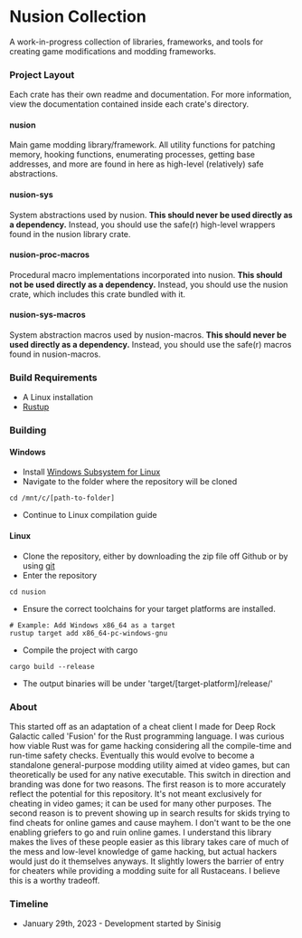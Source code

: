 # Nusion Collection
A work-in-progress collection of libraries, frameworks, and tools
for creating game modifications and modding frameworks.



### Project Layout
Each crate has their own readme and documentation.  For more
information, view the documentation contained inside each
crate's directory.

#### nusion
Main game modding library/framework.  All utility functions
for patching memory, hooking functions, enumerating processes,
getting base addresses, and more are found in here as high-level
(relatively) safe abstractions.

#### nusion-sys
System abstractions used by nusion.
<b>This should never be used directly as a dependency.</b>
Instead, you should use the safe(r) high-level wrappers
found in the nusion library crate.

#### nusion-proc-macros
Procedural macro implementations incorporated into nusion.
<b>This should not be used directly as a dependency.</b>
Instead, you should use the nusion crate, which includes
this crate bundled with it.

#### nusion-sys-macros
System abstraction macros used by nusion-macros.
<b>This should never be used directly as a dependency.</b>
Instead, you should use the safe(r) macros found in
nusion-macros.



### Build Requirements
 - A Linux installation
 - [Rustup](https://rustup.rs/)



### Building
#### Windows
 - Install [Windows Subsystem for Linux](https://learn.microsoft.com/en-us/windows/wsl/about)
 - Navigate to the folder where the repository will be cloned
 ```
 cd /mnt/c/[path-to-folder]
 ```
 - Continue to Linux compilation guide

#### Linux
 - Clone the repository, either by downloading the zip file off Github or by using [git](https://git-scm.com/about)
 - Enter the repository
 ```
 cd nusion
 ```
 - Ensure the correct toolchains for your target platforms are installed.
 ```
 # Example: Add Windows x86_64 as a target
 rustup target add x86_64-pc-windows-gnu
 ```
 - Compile the project with cargo
 ```
 cargo build --release
 ```
 - The output binaries will be under 'target/[target-platform]/release/'



### About
This started off as an adaptation of a cheat client I made for
Deep Rock Galactic called 'Fusion' for the Rust programming language.
I was curious how viable Rust was for game hacking considering all the
compile-time and run-time safety checks.  Eventually this would evolve
to become a standalone general-purpose modding utility aimed at video
games, but can theoretically be used for any native executable.  This
switch in direction and branding was done for two reasons.  The first
reason is to more accurately reflect the potential for this repository.
It's not meant exclusively for cheating in video games; it can be used
for many other purposes.  The second reason is to prevent showing up in
search results for skids trying to find cheats for online games and
cause mayhem.  I don't want to be the one enabling griefers to go and
ruin online games.  I understand this library makes the lives of these
people easier as this library takes care of much of the mess and low-level
knowledge of game hacking, but actual hackers would just do it themselves
anyways.  It slightly lowers the barrier of entry for cheaters while
providing a modding suite for all Rustaceans.  I believe this is a worthy
tradeoff.



### Timeline
 * January 29th, 2023 - Development started by Sinisig

